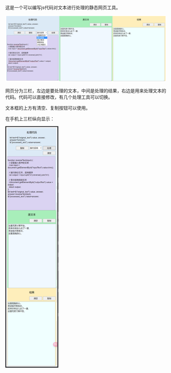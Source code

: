 

这是一个可以编写js代码对文本进行处理的静态网页工具。

![效果](image.png)

网页分为三栏，左边是要处理的文本，中间是处理的结果，右边是用来处理文本的代码。代码可以直接修改，有几个处理工具可以切换。

文本框的上方有清空、复制按钮可以使用。

在手机上三栏纵向显示：

<img src="image-1.png" alt="手机上效果" style="width:33%; height:auto;" />
